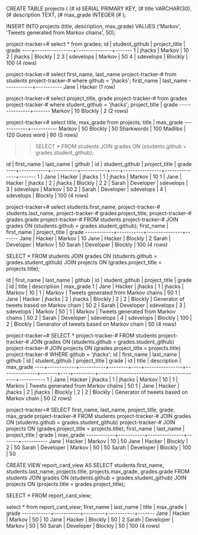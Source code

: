 CREATE TABLE projects (
(#     id SERIAL PRIMARY KEY,
(#     title VARCHAR(30),
(#     description TEXT,
(#     max_grade INTEGER
(#     );

INSERT INTO projects (title, description, max_grade) VALUES ('Markov', 'Tweets generated from Markov chains', 50);


project-tracker=# select * from grades;
 id | student_github | project_title | grade 
----+----------------+---------------+-------
  1 | jhacks         | Markov        |    10
  2 | jhacks         | Blockly       |     2
  3 | sdevelops      | Markov        |    50
  4 | sdevelops      | Blockly       |   100
(4 rows)

project-tracker=# select first_name, last_name
project-tracker-# from students
project-tracker-# where github = 'jhacks';
 first_name | last_name 
------------+-----------
 Jane       | Hacker
(1 row)

project-tracker=# select project_title, grade
project-tracker-# from grades
project-tracker-# where student_github = 'jhacks';
 project_title | grade 
---------------+-------
 Markov        |    10
 Blockly       |     2
(2 rows)

project-tracker=# select title, max_grade from projects;
   title    | max_grade 
------------+-----------
 Markov     |        50
 Blockly    |        50
 Sharkwords |       100
 Madlibs    |       120
 Guess word |        90
(5 rows)


>> SELECT * FROM students
    JOIN grades ON (students.github = grades.student_github);


 id | first_name | last_name |  github   | id | student_github | project_title | grade 
----+------------+-----------+-----------+----+----------------+---------------+-------
  1 | Jane       | Hacker    | jhacks    |  1 | jhacks         | Markov        |    10
  1 | Jane       | Hacker    | jhacks    |  2 | jhacks         | Blockly       |     2
  2 | Sarah      | Developer | sdevelops |  3 | sdevelops      | Markov        |    50
  2 | Sarah      | Developer | sdevelops |  4 | sdevelops      | Blockly       |   100
(4 rows)


project-tracker=# select students.first_name,
project-tracker-#        students.last_name,
project-tracker-#        grades.project_title,
project-tracker-#        grades.grade
project-tracker-# FROM students
project-tracker-# JOIN grades ON (students.github = grades.student_github);
 first_name | first_name | project_title | grade 
------------+-----------+---------------+-------
 Jane       | Hacker    | Markov        |    10
 Jane       | Hacker    | Blockly       |     2
 Sarah      | Developer | Markov        |    50
 Sarah      | Developer | Blockly       |   100
(4 rows)


SELECT *
FROM students
  JOIN grades ON (students.github = grades.student_github)
  JOIN projects ON (grades.project_title = projects.title);

  id | first_name | last_name |  github   | id | student_github | project_title | grade | id |  title  |                description                | max_grade 
  1 | Jane       | Hacker    | jhacks    |  1 | jhacks         | Markov        |    10 |  1 | Markov  | Tweets generated from Markov chains       |        50
  1 | Jane       | Hacker    | jhacks    |  2 | jhacks         | Blockly       |     2 |  2 | Blockly | Generator of tweets based on Markov chain |        50
  2 | Sarah      | Developer | sdevelops |  3 | sdevelops      | Markov        |    50 |  1 | Markov  | Tweets generated from Markov chains       |        50
  2 | Sarah      | Developer | sdevelops |  4 | sdevelops      | Blockly       |   100 |  2 | Blockly | Generator of tweets based on Markov chain |        50
(4 rows)

project-tracker=# SELECT *
project-tracker-# FROM students
project-tracker-#   JOIN grades ON (students.github = grades.student_github)
project-tracker-#   JOIN projects ON (grades.project_title = projects.title)
project-tracker-# WHERE github = 'jhacks';
 id | first_name | last_name | github | id | student_github | project_title | grade | id |  title  |                description                | max_grade 
----+------------+-----------+--------+----+----------------+---------------+-------+----+---------+-------------------------------------------+-----------
  1 | Jane       | Hacker    | jhacks |  1 | jhacks         | Markov        |    10 |  1 | Markov  | Tweets generated from Markov chains       |        50
  1 | Jane       | Hacker    | jhacks |  2 | jhacks         | Blockly       |     2 |  2 | Blockly | Generator of tweets based on Markov chain |        50
(2 rows)



project-tracker=# SELECT first_name, last_name, project_title, grade, max_grade
project-tracker-# FROM students
project-tracker-# JOIN grades ON (students.github = grades.student_github)
project-tracker-#   JOIN projects ON (grades.project_title = projects.title);
 first_name | last_name | project_title | grade | max_grade 
------------+-----------+---------------+-------+-----------
 Jane       | Hacker    | Markov        |    10 |        50
 Jane       | Hacker    | Blockly       |     2 |        50
 Sarah      | Developer | Markov        |    50 |        50
 Sarah      | Developer | Blockly       |   100 |        50


CREATE VIEW report_card_view AS
SELECT students.first_name,
       students.last_name,
       projects.title,
       projects.max_grade,
       grades.grade
FROM students
  JOIN grades ON (students.github = grades.student_github)
  JOIN projects ON (projects.title = grades.project_title);

SELECT *
FROM report_card_view;

select * from report_card_view;
 first_name | last_name |  title  | max_grade | grade 
------------+-----------+---------+-----------+-------
 Jane       | Hacker    | Markov  |        50 |    10
 Jane       | Hacker    | Blockly |        50 |     2
 Sarah      | Developer | Markov  |        50 |    50
 Sarah      | Developer | Blockly |        50 |   100
(4 rows)